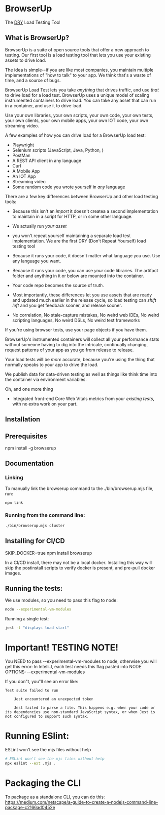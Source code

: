 # BrowserUp

The [DRY](https://en.wikipedia.org/wiki/Don%27t_repeat_yourself) Load Testing Tool

## What is BrowserUp?

BrowserUp is a suite of open source tools that offer a new approach to testing. Our first tool is 
a load testing tool that lets you use your existing assets to drive load.

The idea is simple--if you are like most companies, you maintain multiple implementations of "how to talk" to your app.
We think that's a waste of time, and a source of bugs.

BrowserUp Load Test lets you take *anything* that drives traffic, and use _that_ to drive load for a load test.
BrowserUp uses a unique model of scaling instrumented containers to drive load.
You can take any asset that can run in a container, and use it to drive load.

Use your own libraries, your own scripts, your own code, your own tests, your own
clients, your own mobile apps, your own IOT code, your own streaming video.

A few examples of how you can drive load for a BrowserUp load test:
* Playwright
* Selenium scripts (JavaScript, Java, Python, )
* PostMan
* A REST API client in any language
* Curl
* A Mobile App
* An IOT App
* Streaming video
* Some random code you wrote yourself in *any* language

There are a few key differences between BrowserUp and other load testing tools:

* Because this isn't an _import_ it doesn't createa a second implementation to maintain in a script for HTTP, or in some other
language.
* We actually run _your_ *asset* 
* you won't repeat yourself maintaining
a separate load test implementation. We are the first DRY (Don't Repeat Yourself) load testing tool
* Because it runs your code, it doesn't matter what language you use. Use any language you want.
* Because it runs your code, you can use _your_ code libraries. The artifact folder and anything in it or below are mounted into the container.
* Your code repo becomes the source of truth.
* Most importantly, these differences let you use assets that are ready and updated much earlier in the release cycle, 
so load testing can *shift left*  and you get feedback sooner, and release sooner.

* No correlation, No stale-capture mistakes, No weird web IDEs, No weird scripting languages, 
No weird DSLs, No weird test frameworks

If you're using browser tests, use your page objects if you have them.

BrowserUp's instrumented containers will collect all your performance stats without someone having to dig into the intricate, 
continually changing, request patterns of your app as you go from release to release.

Your load tests will be *more* accurate, because you're using the thing that normally speaks to your app to drive the load.

We publish data for data-driven testing as well as things like think time into the container
via environment variables.

Oh, and one more thing
* Integrated front-end Core Web Vitals metrics from your *existing tests*, with no extra work on your part.


## Installation

## Prerequisites


npm install -g browserup



## Documentation

### Linking

To manually link the browserup command to the ./bin/browserup.mjs file, run:

```bash
npm link
```

### Running from the command line:

```bash
./bin/browserup.mjs cluster
```

## Installing for CI/CD

SKIP_DOCKER=true npm install browserup

In a CI/CD install, there may not be a local docker.  Installing this way will skip the postinstall 
scripts to verify docker is present, and pre-pull docker images.



## Running the tests:

We use modules, so you need to pass this flag to node:
```bash
node --experimental-vm-modules
```

Running a single test:
```bash
jest -t "displays load start"
```

# Important! TESTING NOTE!

You NEED to pass --experimental-vm-modules to node, otherwise you will get this error:
    In IntelliJ, each test needs this flag pasted into NODE OPTIONS: --experimental-vm-modules

If you don"t, you"ll see an error like:

```
Test suite failed to run

    Jest encountered an unexpected token

    Jest failed to parse a file. This happens e.g. when your code or its dependencies use non-standard JavaScript syntax, or when Jest is not configured to support such syntax.
```

# Running ESlint:

ESLint won't see the mjs files without help
```bash
# ESLint won't see the mjs files without help
npx eslint --ext .mjs .
```

# Packaging the CLI

To package as a standalone CLI, you can do this:
https://medium.com/netscape/a-guide-to-create-a-nodejs-command-line-package-c2166ad0452e
